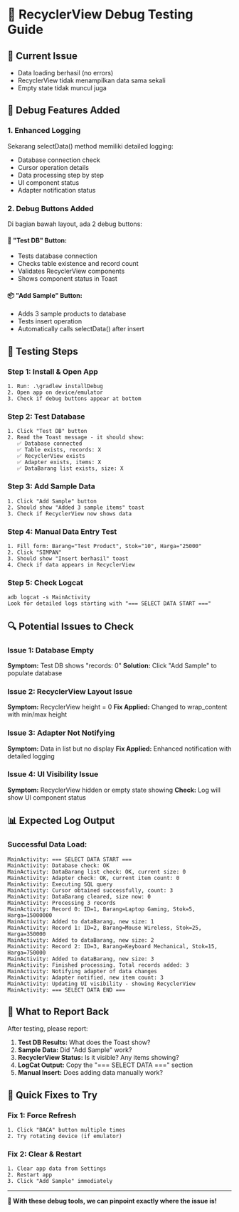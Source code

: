 # 🐛 RecyclerView Debug Testing Guide

## 📱 **Current Issue**
- Data loading berhasil (no errors)
- RecyclerView tidak menampilkan data sama sekali
- Empty state tidak muncul juga

## 🔧 **Debug Features Added**

### **1. Enhanced Logging**
Sekarang selectData() method memiliki detailed logging:
- Database connection check
- Cursor operation details  
- Data processing step by step
- UI component status
- Adapter notification status

### **2. Debug Buttons Added**
Di bagian bawah layout, ada 2 debug buttons:

#### **🧪 "Test DB" Button:**
- Tests database connection
- Checks table existence and record count
- Validates RecyclerView components
- Shows component status in Toast

#### **📦 "Add Sample" Button:**
- Adds 3 sample products to database
- Tests insert operation
- Automatically calls selectData() after insert

## 🧪 **Testing Steps**

### **Step 1: Install & Open App**
```
1. Run: .\gradlew installDebug
2. Open app on device/emulator
3. Check if debug buttons appear at bottom
```

### **Step 2: Test Database**
```
1. Click "Test DB" button
2. Read the Toast message - it should show:
   ✅ Database connected
   ✅ Table exists, records: X
   ✅ RecyclerView exists  
   ✅ Adapter exists, items: X
   ✅ DataBarang list exists, size: X
```

### **Step 3: Add Sample Data**
```
1. Click "Add Sample" button
2. Should show "Added 3 sample items" toast
3. Check if RecyclerView now shows data
```

### **Step 4: Manual Data Entry Test**
```
1. Fill form: Barang="Test Product", Stok="10", Harga="25000"
2. Click "SIMPAN"
3. Should show "Insert berhasil" toast
4. Check if data appears in RecyclerView
```

### **Step 5: Check Logcat**
```
adb logcat -s MainActivity
Look for detailed logs starting with "=== SELECT DATA START ==="
```

## 🔍 **Potential Issues to Check**

### **Issue 1: Database Empty**
**Symptom:** Test DB shows "records: 0"
**Solution:** Click "Add Sample" to populate database

### **Issue 2: RecyclerView Layout Issue**  
**Symptom:** RecyclerView height = 0
**Fix Applied:** Changed to wrap_content with min/max height

### **Issue 3: Adapter Not Notifying**
**Symptom:** Data in list but no display
**Fix Applied:** Enhanced notification with detailed logging

### **Issue 4: UI Visibility Issue**
**Symptom:** RecyclerView hidden or empty state showing
**Check:** Log will show UI component status

## 📊 **Expected Log Output**

### **Successful Data Load:**
```
MainActivity: === SELECT DATA START ===
MainActivity: Database check: OK
MainActivity: DataBarang list check: OK, current size: 0  
MainActivity: Adapter check: OK, current item count: 0
MainActivity: Executing SQL query
MainActivity: Cursor obtained successfully, count: 3
MainActivity: DataBarang cleared, size now: 0
MainActivity: Processing 3 records
MainActivity: Record 0: ID=1, Barang=Laptop Gaming, Stok=5, Harga=15000000
MainActivity: Added to dataBarang, new size: 1
MainActivity: Record 1: ID=2, Barang=Mouse Wireless, Stok=25, Harga=350000  
MainActivity: Added to dataBarang, new size: 2
MainActivity: Record 2: ID=3, Barang=Keyboard Mechanical, Stok=15, Harga=750000
MainActivity: Added to dataBarang, new size: 3
MainActivity: Finished processing. Total records added: 3
MainActivity: Notifying adapter of data changes
MainActivity: Adapter notified, new item count: 3
MainActivity: Updating UI visibility - showing RecyclerView
MainActivity: === SELECT DATA END ===
```

## 🎯 **What to Report Back**

After testing, please report:

1. **Test DB Results:** What does the Toast show?
2. **Sample Data:** Did "Add Sample" work?
3. **RecyclerView Status:** Is it visible? Any items showing?
4. **LogCat Output:** Copy the "=== SELECT DATA ===" section
5. **Manual Insert:** Does adding data manually work?

## 🔧 **Quick Fixes to Try**

### **Fix 1: Force Refresh**
```
1. Click "BACA" button multiple times
2. Try rotating device (if emulator)
```

### **Fix 2: Clear & Restart**
```
1. Clear app data from Settings
2. Restart app
3. Click "Add Sample" immediately
```

---

**🚀 With these debug tools, we can pinpoint exactly where the issue is!**
